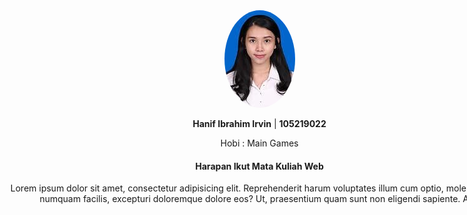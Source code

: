 <!DOCTYPE html>
<html lang="en">
  <head>
    <meta charset="UTF-8" />
    <meta http-equiv="X-UA-Compatible" content="IE=edge" />
    <meta name="viewport" content="width=device-width, initial-scale=1.0" />
    <title>Praktikum 1</title>
    <style>
      div {
        width: 800px;
        text-align: center;
        margin: auto;
      }
      div img {
        border-radius: 50%;
      }
    </style>
  </head>
  <body>
    <div>
      <img src="img/pasfoto.jpg" alt="PasFoto" />
      <p><b>Hanif Ibrahim Irvin</b> | <b>105219022</b></p>
      <p>Hobi : Main Games</p>
      <h4>Harapan Ikut Mata Kuliah Web</h4>
      <p></p>
        Lorem ipsum dolor sit amet, consectetur adipisicing elit. Reprehenderit harum voluptates illum cum optio, molestias quae numquam facilis, excepturi doloremque dolore eos? Ut, praesentium quam sunt non eligendi sapiente. Aut.
      </p>
    </div>
  </body>
</html>

